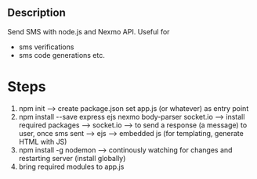 ## Description
Send SMS with node.js and Nexmo API.
Useful for
  * sms verifications
  * sms code generations etc.


# Steps

1. npm init --> create package.json
                set app.js (or whatever) as entry point
2. npm install --save express ejs nexmo body-parser socket.io --> install required packages
                --> socket.io --> to send a response (a message) to user, once sms sent
                --> ejs --> embedded js (for templating, generate HTML with JS)
3. npm install -g nodemon --> continously watching for changes and restarting server (install globally)
4. bring required modules to app.js
